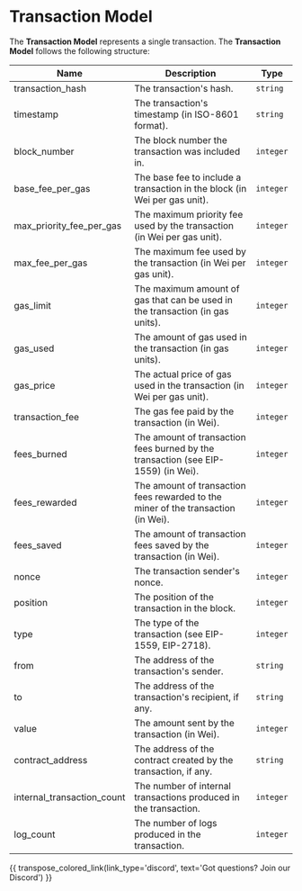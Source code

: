 # Transaction Model

The **Transaction Model** represents a single transaction. The **Transaction Model** follows the following structure:

| Name                       | Description                                                                       | Type      |
| -------------------------- | --------------------------------------------------------------------------------- | --------- |
| transaction_hash           | The transaction's hash.                                                          | `string`  |
| timestamp                  | The transaction's timestamp (in ISO-8601 format).                                | `string`  |
| block_number               | The block number the transaction was included in.                                | `integer` |
| base_fee_per_gas           | The base fee to include a transaction in the block (in Wei per gas unit).        | `integer` |
| max_priority_fee_per_gas   | The maximum priority fee used by the transaction (in Wei per gas unit).          | `integer` |
| max_fee_per_gas            | The maximum fee used by the transaction (in Wei per gas unit).                   | `integer` |
| gas_limit                  | The maximum amount of gas that can be used in the transaction (in gas units).    | `integer` |
| gas_used                   | The amount of gas used in the transaction (in gas units).                        | `integer` |
| gas_price                  | The actual price of gas used in the transaction (in Wei per gas unit).           | `integer` |
| transaction_fee            | The gas fee paid by the transaction (in Wei).                                    | `integer` |
| fees_burned                | The amount of transaction fees burned by the transaction (see EIP-1559) (in Wei). | `integer` |
| fees_rewarded              | The amount of transaction fees rewarded to the miner of the transaction (in Wei). | `integer` |
| fees_saved                 | The amount of transaction fees saved by the transaction (in Wei).                | `integer` |
| nonce                      | The transaction sender's nonce.                                                  | `integer` |
| position                   | The position of the transaction in the block.                                    | `integer` |
| type                       | The type of the transaction (see EIP-1559, EIP-2718).                            | `integer` |
| from                       | The address of the transaction's sender.                                         | `string`  |
| to                         | The address of the transaction's recipient, if any.                              | `string`  |
| value                      | The amount sent by the transaction (in Wei).                                     | `integer` |
| contract_address           | The address of the contract created by the transaction, if any.                  | `string`  |
| internal_transaction_count | The number of internal transactions produced in the transaction.                 | `integer` |
| log_count                  | The number of logs produced in the transaction.                                  | `integer` |

{{ transpose_colored_link(link_type='discord', text='Got questions?  Join our Discord') }}

